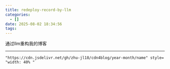 ```yaml
---
title: redeploy-record-by-llm
categories:
  - []
date: 2025-08-02 18:34:56
tags:
---
```


通过llm重构我的博客 

<!--more-->
----


`"https://cdn.jsdelivr.net/gh/zhu-jl18/cdn4blog/year-month/name" style= "width: 40% "`

